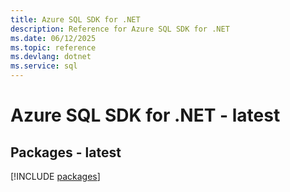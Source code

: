 ```yaml
---
title: Azure SQL SDK for .NET
description: Reference for Azure SQL SDK for .NET
ms.date: 06/12/2025
ms.topic: reference
ms.devlang: dotnet
ms.service: sql
---
```

# Azure SQL SDK for .NET - latest
## Packages - latest
[!INCLUDE [packages](sql-index.md)]